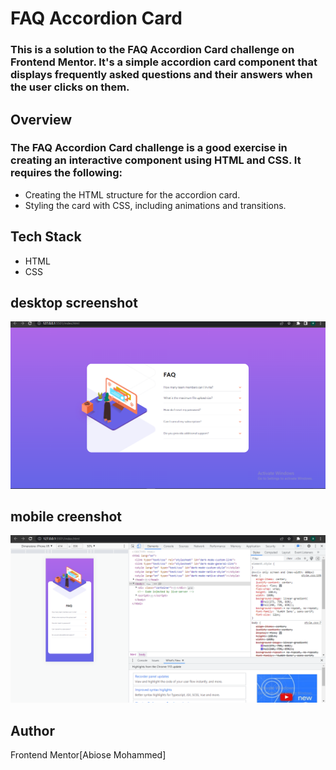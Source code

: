 # FAQ Accordion Card

### This is a solution to the FAQ Accordion Card challenge on Frontend Mentor. It's a simple accordion card component that displays frequently asked questions and their answers when the user clicks on them.

## Overview

### The FAQ Accordion Card challenge is a good exercise in creating an interactive component using HTML and CSS. It requires the following:

- Creating the HTML structure for the accordion card.
- Styling the card with CSS, including animations and transitions.

## Tech Stack
- HTML
- CSS

## desktop screenshot
![desktop preview](./img/images/Faq%20desktop%20view.png)

## mobile creenshot
![mobile preview](./img/images/faq%20mobile%20view.png)

## Author
Frontend Mentor[Abiose Mohammed]

